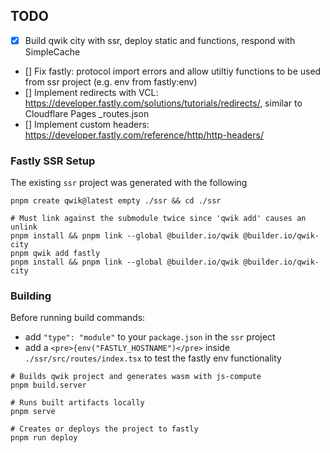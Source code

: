 ## TODO
- [x] Build qwik city with ssr, deploy static and functions, respond with SimpleCache
- [] Fix fastly: protocol import errors and allow utiltiy functions to be used from ssr project (e.g. env from fastly:env)
- [] Implement redirects with VCL: https://developer.fastly.com/solutions/tutorials/redirects/, similar to Cloudflare Pages _routes.json
- [] Implement custom headers: https://developer.fastly.com/reference/http/http-headers/


### Fastly SSR Setup
The existing `ssr` project was generated with the following
```
pnpm create qwik@latest empty ./ssr && cd ./ssr

# Must link against the submodule twice since 'qwik add' causes an unlink
pnpm install && pnpm link --global @builder.io/qwik @builder.io/qwik-city
pnpm qwik add fastly
pnpm install && pnpm link --global @builder.io/qwik @builder.io/qwik-city
```

### Building
Before running build commands:
- add `"type": "module"` to your `package.json` in the `ssr` project
- add a `<pre>{env("FASTLY_HOSTNAME")</pre>` inside `./ssr/src/routes/index.tsx` to test the fastly env functionality
```
# Builds qwik project and generates wasm with js-compute
pnpm build.server

# Runs built artifacts locally
pnpm serve

# Creates or deploys the project to fastly
pnpm run deploy
```